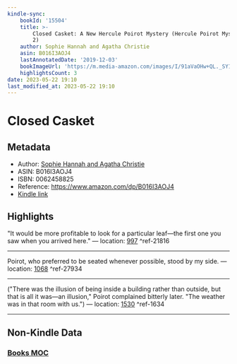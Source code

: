 ```yaml
---
kindle-sync:
    bookId: '15504'
    title: >-
        Closed Casket: A New Hercule Poirot Mystery (Hercule Poirot Mysteries Book
        2)
    author: Sophie Hannah and Agatha Christie
    asin: B016I3AOJ4
    lastAnnotatedDate: '2019-12-03'
    bookImageUrl: 'https://m.media-amazon.com/images/I/91aVaOHw+QL._SY160.jpg'
    highlightsCount: 3
date: 2023-05-22 19:10
last_modified_at: 2023-05-22 19:10
---
```


# Closed Casket

## Metadata

-   Author: [Sophie Hannah and Agatha Christie](https://www.amazon.comundefined)
-   ASIN: B016I3AOJ4
-   ISBN: 0062458825
-   Reference: https://www.amazon.com/dp/B016I3AOJ4
-   [Kindle link](kindle://book?action=open&asin=B016I3AOJ4)

## Highlights

"It would be more profitable to look for a particular leaf—the first one you saw when you arrived here." — location: [997](kindle://book?action=open&asin=B016I3AOJ4&location=997) ^ref-21816

---

Poirot, who preferred to be seated whenever possible, stood by my side. — location: [1068](kindle://book?action=open&asin=B016I3AOJ4&location=1068) ^ref-27934

---

("There was the illusion of being inside a building rather than outside, but that is all it was—an illusion," Poirot complained bitterly later. "The weather was in that room with us.") — location: [1530](kindle://book?action=open&asin=B016I3AOJ4&location=1530) ^ref-1634

---

## Non-Kindle Data

### [Books MOC](Books%20MOC.md)
